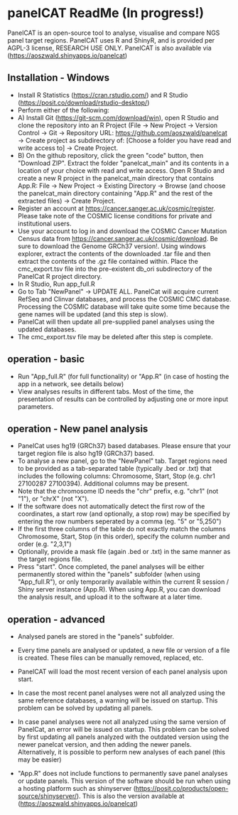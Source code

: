 # panelCAT ReadMe (In progress!)
PanelCAT is an open-source tool to analyse, visualise and compare NGS panel target regions. 
PanelCAT uses R and ShinyR, and is provided per AGPL-3 license, RESEARCH USE ONLY.
PanelCAT is also available via (https://aoszwald.shinyapps.io/panelcat)
## Installation - Windows
- Install R Statistics (https://cran.rstudio.com/) and R Studio (https://posit.co/download/rstudio-desktop/)
- Perform either of the following:
- A) Install Git (https://git-scm.com/download/win), open R Studio and clone the repository into an R Project (File -> New Project -> Version Control -> Git -> Repository URL: https://github.com/aoszwald/panelcat -> Create project as subdirectory of: [Choose a folder you have read and write access to] -> Create Project. 
- B) On the github repository, click the green "code" button, then "Download ZIP". Extract the folder "panelcat_main" and its contents in a location of your choice with read and write access. Open R Studio and create a new R project in the panelcat_main directory that contains App.R: File -> New Project -> Existing Directory -> Browse (and choose the panelcat_main directory containing "App.R" and the rest of the extracted files) -> Create Project.
- Register an account at https://cancer.sanger.ac.uk/cosmic/register.  Please take note of the COSMIC license conditions for private and institutional users. 
- Use your account to log in and download the COSMIC Cancer Mutation Census data from https://cancer.sanger.ac.uk/cosmic/download. Be sure to download the Genome GRCh37 version!. Using windows explorer, extract the contents of the downloaded .tar file and then extract the contents of the .gz file contained within. Place the cmc_export.tsv file into the pre-existent db_ori subdirectory of the PanelCat R project directory. 
- In R Studio, Run app_full.R
- Go to Tab "NewPanel" -> UPDATE ALL. PanelCat will acquire current RefSeq and Clinvar databases, and process the COSMIC CMC database. Processing the COSMIC database will take quite some time because the gene names will be updated (and this step is slow).
- PanelCat will then update all pre-supplied panel analyses using the updated databases.
- The cmc_export.tsv file may be deleted after this step is complete.
## operation - basic
- Run "App_full.R" (for full functionality) or "App.R" (in case of hosting the app in a network, see details below)
- View analyses results in different tabs. Most of the time, the presentation of results can be controlled by adjusting one or more input parameters.
## operation - New panel analysis
- PanelCat uses hg19 (GRCh37) based databases. Please ensure that your target region file is also hg19 (GRCh37) based.
- To analyse a new panel, go to the "NewPanel" tab. Target regions need to be provided as a tab-separated table (typically .bed or .txt) that includes the following columns: Chromosome, Start, Stop (e.g. chr1	27100287	27100394). Additional columns may be present.
- Note that the chromosome ID needs the "chr" prefix, e.g. "chr1" (not "1"), or "chrX" (not "X").
- If the software does not automatically detect the first row of the coordinates, a start row (and optionally, a stop row) may be specified by entering the row numbers seperated by a comma (eg. "5" or "5,250")
- If the first three columns of the table do not exactly match the columns Chromosome, Start, Stop (in this order), specify the column number and order (e.g. "2,3,1")
- Optionally, provide a mask file (again .bed or .txt) in the same manner as the target regions file.
- Press "start". Once completed, the panel analyses will be either permanently stored within the "panels" subfolder (when using "App_full.R"), or only temporarily available within the current R session / Shiny server instance (App.R). When using App.R, you can download the analysis result, and upload it to the software at a later time.
## operation - advanced
- Analysed panels are stored in the "panels" subfolder.
- Every time panels are analysed or updated, a new file or version of a file is created. These files can be manually removed, replaced, etc.
- PanelCAT will load the most recent version of each panel analysis upon start.
- In case the most recent panel analyses were not all analyzed using the same reference databases, a warning will be issued on startup. This problem can be solved by updating all panels.
- In case panel analyses were not all analyzed using the same version of PanelCat, an error will be issued on startup. This problem can be solved by first updating all panels analyzed with the outdated version using the newer panelcat version, and then adding the newer panels. Alternatively, it is possible to perform new analyses of each panel (this may be easier)

- "App.R" does not include functions to permanently save panel analyses or update panels. This version of the software should be run when using a hosting platform such as shinyserver (https://posit.co/products/open-source/shinyserver/). This is also the version available at (https://aoszwald.shinyapps.io/panelcat)
